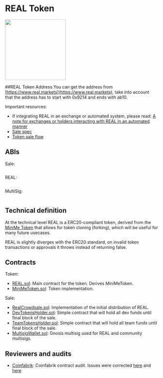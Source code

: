 # REAL Token

<img width="200px" src="assets/logo_real.png"/>

##REAL Token Address
You can get the address from [https://www.real.markets](https://www.real.markets), take into account that the address has to start with 0x9214 and ends with ab10.


Important resources:
- If integrating REAL in an exchange or automated system, please read: [A note for exchanges or holders interacting with REAL in an automated manner](https://real.markets)
- [Sale spec](SPEC.md)
- [Token sale flow](/SALE_FLOW.md)

## ABIs

Sale:

```

```


REAL:

```

```

MultiSig:

```

```

## Technical definition

At the technical level REAL is a ERC20-compliant token, derived from the [MiniMe Token](https://github.com/Giveth/minime) that allows for token cloning (forking), which will be useful for many future usecases.

REAL is slightly diverges with the ERC20 standard, on invalid token transactions or approvals it throws instead of returning false.

## Contracts

Token:

- [REAL.sol](/contracts/REALToken/REAL.sol): Main contract for the token. Derives MiniMeToken.
- [MiniMeToken.sol](/contracts/REALToken/MiniMeToken.sol): Token implementation.

Sale:

- [RealCrowdsale.sol](/contracts/REALCrowdsale.sol): Implementation of the initial distribution of REAL.
- [DevTokensHolder.sol](/contracts/DevTokensHolder.sol): Simple contract that will hold all dev funds until final block of the sale.
- [TeamTokensHolder.sol](/contracts/TeamTokensHolder.sol): Simple contract that will hold all team funds until final block of the sale.
- [MultisigWallet.sol](/contracts/MultiSigWallet.sol): Gnosis multisig used for REAL and community multisigs.

## Reviewers and audits

- [Coinfabrik](/assets/REAL_crowdsale_contract_audit.pdf): Coinfabrik contract audit. Issues were corrected [here](https://github.com/RealEstateAssetLedger/real_contract/commit/1afc5d0ca2b193a8cfb7db1d2747130b0b8c6ece) and [here](https://github.com/RealEstateAssetLedger/real_contract/commit/5e17245429ef04e331c7841a2322e38b74216eb2)
